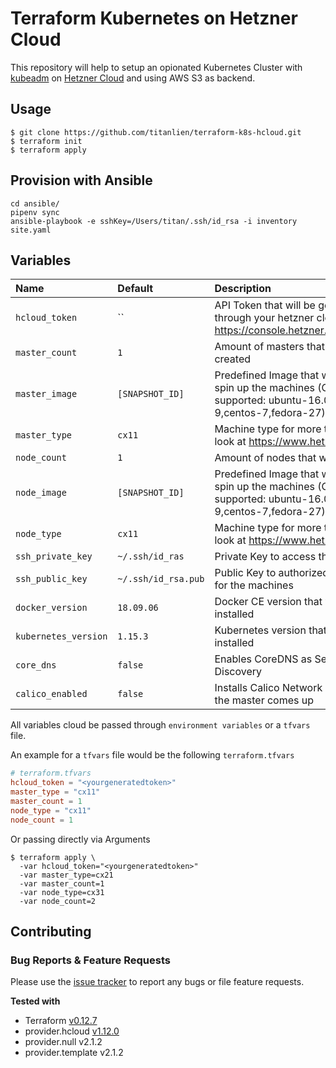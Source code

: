 # Terraform Kubernetes on Hetzner Cloud

This repository will help to setup an opionated Kubernetes Cluster with [kubeadm](https://kubernetes.io/docs/setup/independent/create-cluster-kubeadm/) on [Hetzner Cloud](https://www.hetzner.com/cloud?country=us) and using AWS S3 as backend.

## Usage

```
$ git clone https://github.com/titanlien/terraform-k8s-hcloud.git
$ terraform init
$ terraform apply
```

## Provision with Ansible
```
cd ansible/
pipenv sync
ansible-playbook -e sshKey=/Users/titan/.ssh/id_rsa -i inventory site.yaml
```

## Variables

|  Name                    |  Default     |  Description                                                                      | Required |
|:-------------------------|:-------------|:----------------------------------------------------------------------------------|:--------:|
| `hcloud_token`              | ``           |API Token that will be generated through your hetzner cloud project https://console.hetzner.cloud/projects      | Yes      |
| `master_count`                  | `1`           | Amount of masters that will be created                                         | No      |
| `master_image`                 | `[SNAPSHOT_ID]`  | Predefined Image that will be used to spin up the machines (Currently supported: ubuntu-16.04, debian-9,centos-7,fedora-27)                                     | No      |
| `master_type`                   | `cx11`  | Machine type for more types have a look at https://www.hetzner.de/cloud                                   | No       |
| `node_count`             | `1`  | Amount of nodes that will be created                                 | No       |
| `node_image`                   | `[SNAPSHOT_ID]`         | Predefined Image that will be used to spin up the machines (Currently supported: ubuntu-16.04, debian-9,centos-7,fedora-27)       |
| `node_type`              | `cx11`          | Machine type for more types have a look at https://www.hetzner.de/cloud | No       |
| `ssh_private_key`                    | `~/.ssh/id_ras`    | Private Key to access the machines       |
| `ssh_public_key`          | `~/.ssh/id_rsa.pub`          | Public Key to authorized the access for the machines                                                     | No       |
| `docker_version`         | `18.09.06`          | Docker CE version that will be installed                                                     | No       |
| `kubernetes_version`         | `1.15.3`          | Kubernetes version that will be installed                                                     | No       |
| `core_dns`         | `false`          | Enables CoreDNS as Service Discovery                                                     | No       |
| `calico_enabled`         | `false`          | Installs Calico Network Provider after the master comes up                                                    | No       |
All variables cloud be passed through `environment variables` or a `tfvars` file.

An example for a `tfvars` file would be the following `terraform.tfvars`

```toml
# terraform.tfvars
hcloud_token = "<yourgeneratedtoken>"
master_type = "cx11"
master_count = 1
node_type = "cx11"
node_count = 1
```

Or passing directly via Arguments

```console
$ terraform apply \
  -var hcloud_token="<yourgeneratedtoken>"
  -var master_type=cx21
  -var master_count=1
  -var node_type=cx31
  -var node_count=2
```


## Contributing

### Bug Reports & Feature Requests

Please use the [issue tracker](https://github.com/titanlien/terraform-k8s-hcloud/issues) to report any bugs or file feature requests.


**Tested with**
- Terraform [v0.12.7](https://github.com/hashicorp/terraform/tree/v0.12.7)
- provider.hcloud [v1.12.0](https://github.com/hetznercloud/terraform-provider-hcloud/tree/v1.12.0)
- provider.null v2.1.2
- provider.template v2.1.2
